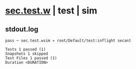 # [sec.test.w](../../../../../../tests/sdk_tests/math/sec.test.w) | test | sim

## stdout.log
```log
pass ─ sec.test.wsim » root/Default/test:inflight secant

Tests 1 passed (1)
Snapshots 1 skipped
Test Files 1 passed (1)
Duration <DURATION>
```


